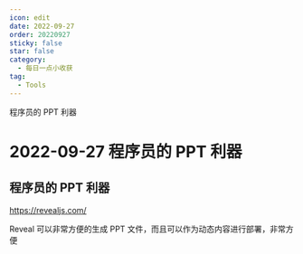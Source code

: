 ```yaml
---
icon: edit
date: 2022-09-27
order: 20220927
sticky: false
star: false
category:
  - 每日一点小收获
tag:
  - Tools
---
```


程序员的 PPT 利器

<!-- more -->

# 2022-09-27 程序员的 PPT 利器

## 程序员的 PPT 利器

https://revealjs.com/

Reveal 可以非常方便的生成 PPT 文件，而且可以作为动态内容进行部署，非常方便

